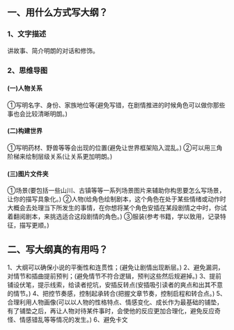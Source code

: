 ## 一、用什么方式写大纲？
### 1、文字描述
讲故事、简介明朗的对话和修饰。
### 2、思维导图
#### (一)人物关系
①写明名字、身份、家族地位等(避免写错，在剧情推进的时候角色可以做你那些事也会比较清晰明朗。)
#### (二)构建世界
①写明药材、野兽等等会出现的位置(避免让世界框架陷入混乱。)
②可以用三角阶梯来绘制层级关系(让关系更加明朗。)
#### (三)图片文件夹
①场景(要包括一些山川、古镇等等一系列场景图片来辅助你构思要怎么写场景，让你的描写具象化。)
②人物(给角色绘制剧本，这个角色在处于某些情绪或动作时大概会去处理当下所发生的事情，在你想将某个角色安插在某段剧情之中时，你试着翻阅剧本，来挑选适合这段剧情的角色。)
③服装(参考书籍，学以致用，记录特征，描写更顺。)

## 二、写大纲真的有用吗？
1、大纲可以确保小说的平衡性和连贯性；(避免让剧情出现断层。)
2、避免漏洞，对情节和插曲提前预判；(避免情节不符合逻辑，预判这些然后规避掉。)
3、提前铺设伏笔，提示线索，给读者挖坑，安插反转点(安插吸引读者的爽点和出其不意的情节。)
4、把控节奏感，控制起承转合(把握文章节奏，控制启程和转合点。)
5、合理利用人物画像(可以以人物的性格特点、情感变化、成长作为最基础的铺垫，有了铺垫之后，再让人物对待某件事时，会使他的反应更加合理化，避免反应奇怪、情感错乱等等情况的发生。)
6、避免卡文